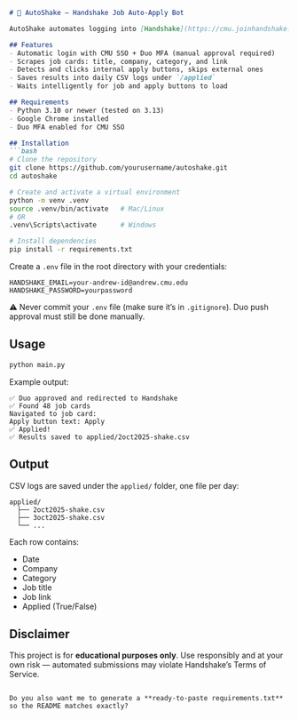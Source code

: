 ````markdown
# 🤖 AutoShake – Handshake Job Auto-Apply Bot

AutoShake automates logging into [Handshake](https://cmu.joinhandshake.com), navigating job listings, and applying to jobs that use **internal applications** (it skips “Apply Externally”). Each run saves results into a dated CSV file under the `applied/` folder.

## Features
- Automatic login with CMU SSO + Duo MFA (manual approval required)
- Scrapes job cards: title, company, category, and link
- Detects and clicks internal apply buttons, skips external ones
- Saves results into daily CSV logs under `/applied`
- Waits intelligently for job and apply buttons to load

## Requirements
- Python 3.10 or newer (tested on 3.13)
- Google Chrome installed
- Duo MFA enabled for CMU SSO

## Installation
```bash
# Clone the repository
git clone https://github.com/yourusername/autoshake.git
cd autoshake

# Create and activate a virtual environment
python -m venv .venv
source .venv/bin/activate   # Mac/Linux
# OR
.venv\Scripts\activate      # Windows

# Install dependencies
pip install -r requirements.txt
````

Create a `.env` file in the root directory with your credentials:

```
HANDSHAKE_EMAIL=your-andrew-id@andrew.cmu.edu
HANDSHAKE_PASSWORD=yourpassword
```

⚠️ Never commit your `.env` file (make sure it’s in `.gitignore`). Duo push approval must still be done manually.

## Usage

```bash
python main.py
```

Example output:

```
✅ Duo approved and redirected to Handshake
✅ Found 48 job cards
Navigated to job card:
Apply button text: Apply
✅ Applied!
✅ Results saved to applied/2oct2025-shake.csv
```

## Output

CSV logs are saved under the `applied/` folder, one file per day:

```
applied/
  ├── 2oct2025-shake.csv
  ├── 3oct2025-shake.csv
  └── ...
```

Each row contains:

* Date
* Company
* Category
* Job title
* Job link
* Applied (True/False)

## Disclaimer

This project is for **educational purposes only**. Use responsibly and at your own risk — automated submissions may violate Handshake’s Terms of Service.

```

Do you also want me to generate a **ready-to-paste requirements.txt** so the README matches exactly?
```
